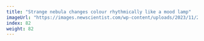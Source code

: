```yaml
---
title: "Strange nebula changes colour rhythmically like a mood lamp"
imageUrl: "https://images.newscientist.com/wp-content/uploads/2023/11/20115956/SEI_179471978.jpg?width=600"
index: 82
weight: 82
---
```

